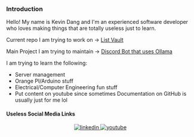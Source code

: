 ### Introduction
Hello! My name is Kevin Dang and I'm an experienced software developer who loves making things that are totally useless just to learn.  

Current repo I am trying to work on -> [List Vault](https://github.com/kevinthedang/lists-vault)

Main Project I am trying to maintain -> [Discord Bot that uses Ollama](https://github.com/kevinthedang/discord-ollama)

I am trying to learn the following:
* Server management
* Orange PI/Arduino stuff
* Electrical/Computer Engineering fun stuff
* Put content on youtube since sometimes Documentation on GitHub is usually just for me lol

#### Useless Social Media Links
<div align="center">   
<a href="https://linkedin.com/in/kevinthedang" target="_blank">
<img src=https://img.shields.io/badge/linkedin-%231E77B5.svg?&style=for-the-badge&logo=linkedin&logoColor=white alt=linkedin style="margin-bottom: 5px;" />
</a>

<a href="https://www.youtube.com/@kevinthedang" target="_blank">
<img src=https://img.shields.io/badge/youtube-%23EE4831.svg?&style=for-the-badge&logo=youtube&logoColor=white alt=youtube style="margin-bottom: 5px;" />
</a>
</div>
